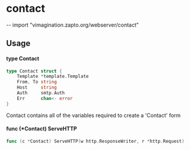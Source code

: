 # contact
--
    import "vimagination.zapto.org/webserver/contact"


## Usage

#### type Contact

```go
type Contact struct {
	Template *template.Template
	From, To string
	Host     string
	Auth     smtp.Auth
	Err      chan<- error
}
```

Contact contains all of the variables required to create a 'Contact' form

#### func (*Contact) ServeHTTP

```go
func (c *Contact) ServeHTTP(w http.ResponseWriter, r *http.Request)
```
